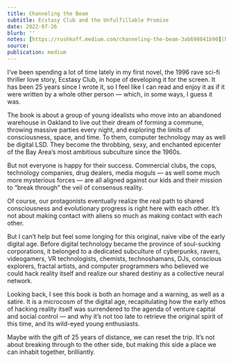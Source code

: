 ```yaml
---
title: Channeling the Beam
subtitle: Ecstasy Club and the Unfulfillable Promise
date: 2022-07-26
blurb: ''
notes: [https://rushkoff.medium.com/channeling-the-beam-3ab698041b90](https://rushkoff.medium.com/channeling-the-beam-3ab698041b90 https://rushkoff.medium.com/channeling-the-beam-3ab698041b90)
source: 
publication: medium
---
```


I’ve been spending a lot of time lately in my first novel, the 1996 rave sci-fi thriller love story, Ecstasy Club, in hope of developing it for the screen. It has been 25 years since I wrote it, so I feel like I can read and enjoy it as if it were written by a whole other person — which, in some ways, I guess it was.

The book is about a group of young idealists who move into an abandoned warehouse in Oakland to live out their dream of forming a commune, throwing massive parties every night, and exploring the limits of consciousness, space, and time. To them, computer technology may as well be digital LSD. They become the throbbing, sexy, and enchanted epicenter of the Bay Area’s most ambitious subculture since the 1960s.

But not everyone is happy for their success. Commercial clubs, the cops, technology companies, drug dealers, media moguls — as well some much more mysterious forces — are all aligned against our kids and their mission to “break through” the veil of consensus reality.

Of course, our protagonists eventually realize the real path to shared consciousness and evolutionary progress is right here with each other. It’s not about making contact with aliens so much as making contact with each other.

But I can’t help but feel some longing for this original, naive vibe of the early digital age. Before digital technology became the province of soul-sucking corporations, it belonged to a dedicated subculture of cyberpunks, ravers, videogamers, VR technologists, chemists, technoshamans, DJs, conscious explorers, fractal artists, and computer programmers who believed we could hack reality itself and realize our shared destiny as a collective neural network.

Looking back, I see this book is both an homage and a warning, as well as a satire. It is a microcosm of the digital age, recapitulating how the early ethos of hacking reality itself was surrendered to the agenda of venture capital and social control — and why it’s not too late to retrieve the original spirit of this time, and its wild-eyed young enthusiasts.

Maybe with the gift of 25 years of distance, we can reset the trip. It’s not about breaking through to the other side, but making _this_ side a place we can inhabit together, brilliantly.
